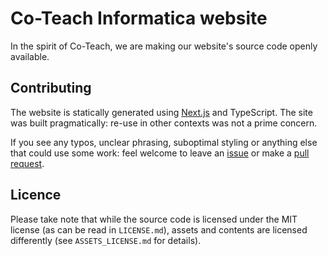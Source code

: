 # Co-Teach Informatica website

In the spirit of Co-Teach, we are making our website's source code openly
available.

## Contributing

The website is statically generated using [Next.js](https://nextjs.org/) and
TypeScript. The site was built pragmatically: re-use in other contexts was not a
prime concern.

If you see any typos, unclear phrasing, suboptimal styling or anything else that
could use some work: feel welcome to leave an
[issue](https://github.com/co-teach/website/issues) or make a
[pull request](https://github.com/co-teach/website/pulls).

## Licence

Please take note that while the source code is licensed under the MIT license
(as can be read in `LICENSE.md`), assets and contents are licensed differently
(see `ASSETS_LICENSE.md` for details).
